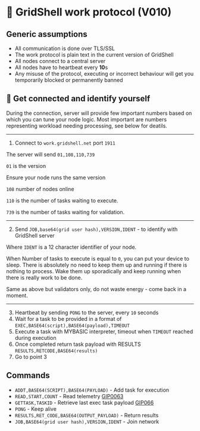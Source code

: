 # 🔡 GridShell work protocol (V010)



## Generic assumptions

- All communication is done over TLS/SSL
- The work protocol is plain text in the current version of GridShell 
- All nodes connect to a central server
- All nodes have to heartbeat every **10**s 
- Any misuse of the protocol, executing or incorrect behaviour will get you temporarily blocked or permanently banned
 
## :electric_plug: Get connected and identify yourself

During the connection, server will provide few important numbers based on which you can tune your node logic.
Most important are numbers representing workload needing processing, see below for deatils.

----

1. Connect to `work.gridshell.net` port `1911`

The server will send `01,108,110,739`

`01` is the version

Ensure your node runs the same version 

`108` number of nodes online 

`110` is the number of tasks waiting to execute.

`739` is the number of tasks waiting for validation.


----
2. Send `JOB,base64(grid user hash),VERSION,IDENT` - to identify with GridShell server
 
Where `IDENT` is a 12 character identifier of your node.

When Number of tasks to execute is equal to `0`, you can put your device to sleep.
There is absolutely no need to keep them up and running if there is nothing to process. Wake them up sporadically
and keep running when there is really work to be done.

Same as above but validators only, do not waste energy - come back in a moment.

----

3. Heartbeat by sending `PONG` to the server, every `10` seconds
4. Wait for a task to be provided in a format of
`EXEC,BASE64(script),BASE64(payload),TIMEOUT` 
5. Execute a task with MYBASIC interpreter, timeout when `TIMEOUT` reached during execution
6. Once completed return task payload with RESULTS 
`RESULTS,RETCODE,BASE64(results)` 
7. Go to point 3


## Commands 

- `ADDT,BASE64(SCRIPT),BASE64(PAYLOAD)` - Add task for execution
- `READ,START,COUNT` - Read telemetry [GIP0063](https://github.com/invpe/GridShell/blob/main/Documentation/GIP/0063-V9CommandREAD.md)
- `GETTASK,TASKID` - Retrieve last exec task payload [GIP066](https://github.com/invpe/GridShell/blob/main/Documentation/GIP/0066-V9CommandGetTask.md)
- `PONG` - Keep alive
- `RESULTS,RET_CODE,BASE64(OUTPUT_PAYLOAD)` - Return results 
- `JOB,BASE64(grid user hash),VERSION,IDENT` - Join network
